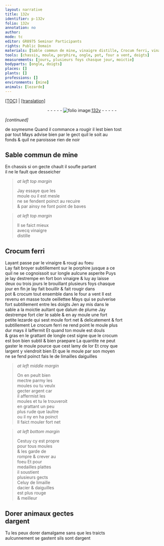 ```yaml
---
layout: narrative
title: 132v
identifier: p-132v
folio: 132v
annotation: no
author:
mode: tc
editor: GR8975 Seminar Participants
rights: Public Domain
materials: [Sable commun de mine, vinaigre distille, Crocum ferri, vinaigre, porphire, crocum, alum de plume, crocum ferri, or, argent, limailles daiguilles, limaille dacier & daiguilles, amalgame]
tools: [chassis, moule, porphire, ongle, pot, four a vent, doigts]
measurements: [jours, plusieurs foys chasque jour, moictie]
bodyparts: [ongle, doigts]
places: []
plants: []
professions: []
environments: [mine]
animals: [lezarde]
---
```


<p><a href="{{ site.baseurl }}/diplomatic/">[TOC]</a> | <a href="{{ site.baseurl }}/texts/p-132v_tl/" target="_blank">[translation]</a></p><div class="folio" align="center">- - - - - <a href="http://gallica.bnf.fr/ark:/12148/btv1b10500001g/f270.item.r=" target="_blank"><img src="https://cu-mkp.github.io/2017-workshop-edition/assets/photo-icon.png" alt="folio image: " style="display:inline-block; margin-bottom:-3px;"/>132v</a> - - - - - </div>  
 
*[continued]*
  
de soymesme Quand il commance a rougir il lest bien tost<br/> par tout Mays advise bien par le gect quil le soit au<br/> fonds & quil ne paroissse rien de noir
 
 
  

## <span class="m">Sable commun de <span class="env">mine</span></span>

 
En <span class="tl">chassis</span> si on gecte chault il soufle partant<br/> il ne le fault que desseicher
 
> *at left top margin*
> 
> 
>   Jay essaye que les<br/> <span class="tl">moule</span> ou il est mesle<br/> ne se fendent poinct au recuire<br/> & par ainsy ne font point de baves
 
> *at left top margin*
> 
> 
>   Il se faict mieux<br/> avecq <span class="m">vinaigre<br/> distille</span>
 
 
  

## <span class="m">Crocum ferri</span>

 
Layant passe par le <span class="m">vinaigre</span> & rougi au foeu<br/> Lay fait broyer subtillement sur le <span class="tl"><span class="m">porphire</span></span> jusque a ce<br/> quil ne se cognoissoit sur l<span class="tl"><span class="bp">ongle</span></span> aulcune asperite Puys<br/> je lay destrempe en fort bon <span class="m">vinaigre</span> & luy ay laisse<br/> deux ou trois <span class="ms"><span class="tmp">jours</span></span> le brouillant <span class="ms">plusieurs foys chasque <br/> <span class="tmp">jour</span></span> en fin je lay fait bouillir & fait rougir dans<br/> <span class="tl">pot</span> & <span class="m">crocum</span> tout ensemble dans le <span class="tl">four a vent</span> Il est<br/> revenu en masse toute oeillettee Mays qui se pulverise<br/> fort subtillem<span class="exp">ent</span> entre les <span class="tl"><span class="bp">doigts</span></span> Jen ay mis dans le<br/> sable <span class="del">a</span> la <span class="ms">moictie</span> aultant que d<span class="m">alum de plume</span> Jay<br/> destrempe fort cler le sable & en ay moule une fort<br/> petite <span class="al">lezarde</span> qui sest moule fort net & delicatem<span class="exp">ent</span> & fort<br/> subtillem<span class="exp">ent</span> Le <span class="m">crocum ferri</span> ne rend point le <span class="tl">moule</span> plus<br/> dur mays il laffermit Et quand ton <span class="tl">moule</span> est douls<br/> & gras en le grattant de l<span class="tl"><span class="bp">ongle</span></span> cest signe que le <span class="m">crocum</span><br/> est bon bien subtil & bien praepare La quantite ne peut<br/> gaster le <span class="tl">moule</span> pource que cest lamy de l<span class="m">or</span> Et croy que<br/> l<span class="m">argent</span> y viendroit bien Et que le <span class="tl">moule</span> par son moyen<br/> ne se fend poinct <span class="add">fais le de <span class="m">limailles daiguilles</span></span>
 
> *at left middle margin*
> 
> 
>   On en peult bien<br/> mectre parmy les<br/> moules ou tu veulx<br/> gecter <span class="m">argent</span> car<br/> il affermist les<br/> moules et tu le trouveroit<br/> en grattant un peu<br/> plus rude que laultre<br/> ou il ny en ha poinct<br/> Il faict mouler fort net
 
> *at left bottom margin*
> 
> 
>   Cestuy cy est propre<br/> pour tous moules<br/> & les garde de<br/> rompre & crever au<br/> foeu Et pour<br/> medailles plattes<br/> il soustient<br/> plusieurs gects<br/> Celuy de <span class="m">limaille<br/> dacier & daiguilles</span><br/> est plus rouge<br/> & meilleur
 
 
  

## Dorer animaux gectes<br/> d<span class="m">argent</span>

 
Tu les peux dorer d<span class="m">amalgame</span> sans que les traicts<br/> aulcunnem<span class="exp">ent</span> se gastent sils sont d<span class="m">argent</span>
 
